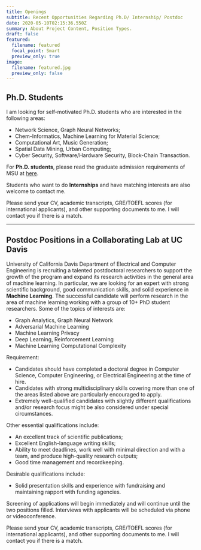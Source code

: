 ```yaml
---
title: Openings
subtitle: Recent Opportunities Regarding Ph.D/ Internship/ Postdoc
date: 2020-05-10T02:15:36.550Z
summary: About Project Content, Position Types.
draft: false
featured:
  filename: featured
  focal_point: Smart
  preview_only: true
image:
  filename: featured.jpg
  preview_only: false
---
```

## **Ph.D. Students**

I am looking for self-motivated Ph.D. students who are interested in the following areas:

* Network Science, Graph Neural Networks;
* Chem-Informatics, Machine Learning for Material Science;
* Computational Art, Music Generation;
* Spatial Data Mining, Urban Computing;
* Cyber Security, Software/Hardware Security, Block-Chain Transaction.

For **Ph.D. students**, please read the graduate admission requirements of MSU at [here](https://www.cse.msstate.edu/grad/).

Students who want to do **Internships** and have matching interests are also welcome to contact me.

Please send your CV, academic transcripts, GRE/TOEFL scores (for international applicants), and other supporting documents to me. I will contact you if there is a match.

- - -

## **Postdoc Positions in a Collaborating Lab at UC Davis**

University of California Davis Department of Electrical and Computer Engineering is recruiting a talented postdoctoral researchers to support the growth of the program and expand its research activities in the general area of machine learning. In particular, we are looking for an expert with strong scientific background, good communication skills, and solid experience in **Machine Learning**. The successful candidate will perform research in the area of machine learning working with a group of 10+ PhD student researchers. Some of the topics of interests are:
- Graph Analytics, Graph Neural Network
- Adversarial Machine Learning
- Machine Learning Privacy
- Deep Learning, Reinforcement Learning
- Machine Learning Computational Complexity

Requirement:

* Candidates should have completed a doctoral degree in Computer Science, Computer Engineering,  or Electrical Engineering at the time of hire.
* Candidates with strong multidisciplinary skills covering more than one of the areas listed above are particularly encouraged to apply. 
* Extremely well-qualified candidates with slightly different qualifications and/or research focus might be also considered under special circumstances.

Other essential qualifications include:

* An excellent track of scientific publications; 
* Excellent English-language writing skills; 
* Ability to meet deadlines, work well with minimal direction and with a team, and produce high-quality research outputs; 
* Good time management and recordkeeping. 

Desirable qualifications include:

* Solid presentation skills and experience with fundraising and maintaining rapport with funding agencies.

Screening of applications will begin immediately and will continue until the two positions filled. Interviews with applicants will be scheduled via phone or videoconference.

Please send your CV, academic transcripts, GRE/TOEFL scores (for international applicants), and other supporting documents to me. I will contact you if there is a match.